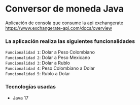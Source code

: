 # Conversor de moneda Java
Aplicación de consola que consume la api exchangerate https://www.exchangerate-api.com/docs/overview 

### La aplicación realiza las siguientes funcionalidades
`Funcionalidad 1`: Dolar a Peso Colombiano   
`Funcionalidad 2`: Dolar a Peso Mexicano   
`Funcionalidad 3`: Dolar a Rublo  
`Funcionalidad 4`: Peso Colombiano a Dolar  
`Funcionalidad 5`: Rublo a Dolar  

### Tecnologías usadas
- Java 17
